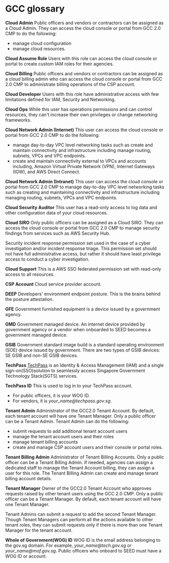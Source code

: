 # GCC glossary
**Cloud Admin**
Public officers and vendors or contractors can be assigned as a Cloud Admin. They can access the cloud console or portal from GCC 2.0 CMP to do the following:
- manage cloud configuration
- manage cloud resources.

**Cloud Assume Role**
Users with this role can access the cloud console or portal to create custom IAM roles for their agencies.

**Cloud Billing**
Public officers and vendors or contractors can be assigned as a cloud billing admin who can access the cloud console or portal from GCC 2.0 CMP to administrate billing operations of the CSP account.

**Cloud Developer**
Users with this role have administrative access with few limitations defined for IAM, Security and Networking.

**Cloud Ops**
While this user has operations permissions and can control resources, they can't increase their own privileges or change networking frameworks.

**Cloud Network Admin (Internet)**
This user can access the cloud console or portal from GCC 2.0 CMP to do the following:
- manage day-to-day VPC level networking tasks such as create and maintain connectivity and infrastructure including manage routing, subnets, VPCs and VPC endpoints.
- create and maintain connectivity external to VPCs and accounts including, Amazon Virtual Private Network (VPN), Internet Gateways (IGW), and AWS Direct Connect.

**Cloud Network Admin (Intranet)**
This user can access the cloud console or portal from GCC 2.0 CMP to manage day-to-day VPC level networking tasks such as creating and maintaining connectivity and infrastructure including managing routing, subnets, VPCs and VPC endpoints.

**Cloud Security Auditor**
This user has a read-only access to log data and other configuration data of your cloud resources.

**Cloud SIRO**
Only public officers can be assigned as a Cloud SIRO. They can access the cloud console or portal from GCC 2.0 CMP to manage security findings from services such as AWS Security Hub.

Security incident response permission set used in the case of a cyber investigation and/or incident response triage. This permission set should not have full administrative access, but rather it should have least privilege access to conduct a cyber investigation.

**Cloud Support**
This is a AWS SSO federated permission set with read-only access to all resources.

**CSP Account**
Cloud service provider account.

**DEEP**
Developers' environment endpoint posture. This is the brains behind the posture attestation.

**GFE**
Government furnished equipment is a device issued by a government agency.

**GMD**
Government managed device. An internet device provided by government agency or a vendor when onboarded to SEED becomes a government managed device.

**GSIB**
Government standard image build is a standard operating environment (SOE) device issued by government. There are two types of GSIB devices: SE GSIB and non-SE GSIB devices.

**TechPass**
[TechPass](https://docs.developer.tech.gov.sg/docs/techpass-user-guide/#/) is an Identity & Access Management (IAM) and  a single sign-on(SSO)solution to seamlessly access Singapore Government Technology Stack(SGTS) services.

**TechPass ID**
This is used to log in to your TechPass account.

- For public officers, it is your WOG ID.
- For vendors, it is *your_name<span>@</span>techpass.gov.sg*.

**Tenant Admin**
Administrator of the GCC2.0 Tenant Account. By default, each tenant account will have one Tenant Manager. Only a public officer can be a Tenant Admin.
Tenant Admin can do the following:
- submit requests to add additional tenant account users
- manage the tenant account users and their roles
- manage tenant billing accounts
- create and manage CSP account users and their console or portal roles.

**Tenant Billing Admin**
Administrator of Tenant Billing Accounts. Only a public officer can be a Tenant Billing Admin. If needed, agencies can assign a dedicated staff to manage the Tenant Account billing, they can assign a user for this role. The Tenant Billing Admin can create and manage tenant billing account details.


**Tenant Manager**
Owner of the GCC2.0 Tenant Account who approves requests raised by other tenant users using the GCC 2.0 CMP. Only a public officer can be a Tenant Manager. By default, each tenant account will have one Tenant Manager.

Tenant Admins can submit a request to add the second Tenant Manager. Though Tenant Managers can perform all the actions available to other tenant roles, they can submit requests only if there is more than one Tenant Manager for the tenant account.

**Whole of Government(WOG) ID**
WOG ID is the email address belonging to the gov.sg domain. For example, *your_name<span>@</span>tech.gov.sg* or *your_name<span>@</span>mof.gov.sg*. Public officers who onboard to SEED must have a WOG ID or account.
